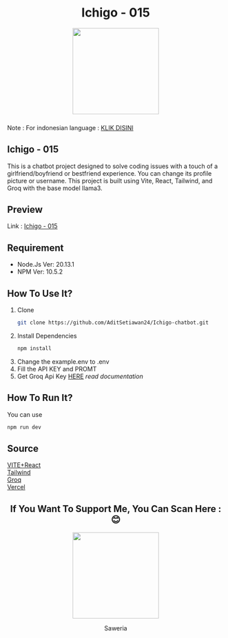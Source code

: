 <h1 align="center">Ichigo - 015</h1>
<div align="center">
  <img height="200" src="https://i.giphy.com/media/v1.Y2lkPTc5MGI3NjExcHdhM2MwcWlyODczeG42MmFjeXM2aHFwaWFvc3RhYnk4Nm56bHplaSZlcD12MV9pbnRlcm5hbF9naWZfYnlfaWQmY3Q9Zw/NE7apWL5vatkPY7f0z/giphy.gif" />
</div>

###
Note :
For indonesian language : [KLIK DISINI](https://github.com/AditSetiawan24/Groq-chatbot/blob/master/README(id).md)
<h2>Ichigo - 015</h2> 
This is a chatbot project designed to solve coding issues with a touch of a girlfriend/boyfriend or bestfriend experience. You can change its profile picture or username. This project is built using Vite, React, Tailwind, and Groq with the base model llama3.

## Preview
Link : [Ichigo - 015](https://ichigo.aditproject.my.id/)

## Requirement
- Node.Js Ver: 20.13.1
- NPM Ver: 10.5.2

## How To Use It?
1. Clone
   ```sh
   git clone https://github.com/AditSetiawan24/Ichigo-chatbot.git
   ```
2. Install Dependencies
   ```sh
   npm install
   ```
3. Change the example.env to .env
4. Fill the API KEY and PROMT
5. Get Groq Api Key [HERE](https://console.groq.com/keys) _read documentation_
   
## How To Run It?
You can use 
```sh
npm run dev
```

## Source
[VITE+React](https://v4.vite.dev/guide/)
</br>
[Tailwind](https://tailwindcss.com/docs/guides/vite)
</br>
[Groq](https://console.groq.com/docs/quickstart)
</br>
[Vercel](https://vercel.com/docs)

<h2 align="center">If You Want To Support Me, You Can Scan Here : 😊</h2>
<div align="center">
  <img height="200" src="https://i.ibb.co.com/5jLWPTH/Untitled-1-1.png"/>
  <p align="center"> Saweria </p>
</div>

